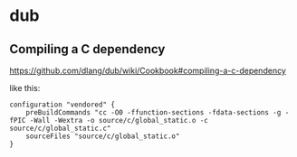 # dub

## Compiling a C dependency

https://github.com/dlang/dub/wiki/Cookbook#compiling-a-c-dependency

like this:

```sdl
configuration "vendored" {
    preBuildCommands "cc -O0 -ffunction-sections -fdata-sections -g -fPIC -Wall -Wextra -o source/c/global_static.o -c source/c/global_static.c"
    sourceFiles "source/c/global_static.o"
}
```
